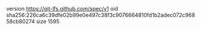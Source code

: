version https://git-lfs.github.com/spec/v1
oid sha256:226ca6c39dfe02b99e0e497c38f3c9076664810fd1b2adec072c96858cb80274
size 1595
